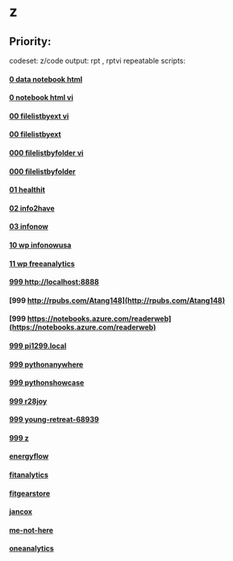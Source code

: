# z

Priority:
----
codeset: z/code
output: rpt , rptvi
repeatable scripts:


#### [0 data notebook html](http://infonow.x10host.com/z/rpt/notebook_html.html)
#### [0 notebook html vi](http://infonow.x10host.com/z/rptvi/notebook_html.html)

#### [00 filelistbyext vi](http://info2have.000webhostapp.com/z/rptvi/filelistbyext.html)
#### [00 filelistbyext](http://infonow.x10host.com/z/rpt/filelistbyext.html)

#### [000 filelistbyfolder vi](http://info2have.000webhostapp.com/z/rptvi/filelistbyfolder.html)
#### [000 filelistbyfolder](http://infonow.x10host.com/z/rpt/filelistbyfolder.html)

#### [01 healthit](http://healthit.somee.com)
#### [02 info2have](http://info2have.000webhostapp.com)
#### [03 infonow](http://infonow.x10host.com)
#### [10 wp infonowusa](http://infonowusa.wordpress.com)
#### [11 wp freeanalytics](http://freeanalytics.000webhostapp.com)
#### [999 http://localhost:8888](http://localhost:8888)
#### [999 http://rpubs.com/Atang148](http://rpubs.com/Atang148)
#### [999 https://notebooks.azure.com/readerweb](https://notebooks.azure.com/readerweb)
#### [999 pi1299.local](http://pi1299.local)
#### [999 pythonanywhere](http://zzz.pythonanywhere.com)
#### [999 pythonshowcase](http://pythonshowcase.infonow.x10host.com)
#### [999 r28joy](http://r28joy.herokuapp.com)
#### [999 young-retreat-68939](http://young-retreat-68939.herokuapp.com)
#### [999 z](https://zw9.github.io/z/)
#### [energyflow](http://energyflow.000webhostapp.com)
#### [fitanalytics](http://fitanalytics.000webhostapp.com)
#### [fitgearstore](http://zzz.wixsite.com/fitgearstore)
#### [jancox](http://jancox.com)
#### [me-not-here](http://me-not-here.weebly.com)
#### [oneanalytics](http://oneanalytics.weebly.com)
